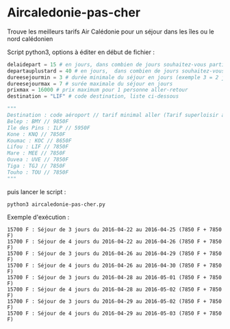 # Aircaledonie-pas-cher
Trouve les meilleurs tarifs Air Calédonie pour un séjour dans les îles ou le nord calédonien

Script python3, options à éditer en début de fichier :

```python
delaidepart = 15 # en jours, dans combien de jours souhaitez-vous partir au plus tôt
departauplustard = 40 # en jours,  dans combien de jours souhaitez-vous partir au plus tard
dureesejourmin = 3 # durée minimale du séjour en jours (exemple 3 = 2 jours, 2 nuits)
dureesejourmax = 7 # surée maximale du séjour en jours
prixmax = 16000 # prix maximum pour 1 personne aller-retour
destination = "LIF" # code destination, liste ci-dessous

"""
Destination : code aéroport // tarif minimal aller (Tarif superloisir avril 2016)
Belep : BMY // 9850F
Ile des Pins : ILP // 5950F
Kone : KNQ // 7850F
Koumac : KOC // 8650F
Lifou : LIF // 7850F
Mare : MEE // 7850F
Ouvea : UVE // 7850F
Tiga : TGJ // 7850F
Touho : TOU // 7850F
"""

```

puis lancer le script : 
```
python3 aircaledonie-pas-cher.py
```

Exemple d'exécution :
```
15700 F : Séjour de 3 jours du 2016-04-22 au 2016-04-25 (7850 F + 7850 F)
15700 F : Séjour de 4 jours du 2016-04-22 au 2016-04-26 (7850 F + 7850 F)
15700 F : Séjour de 3 jours du 2016-04-26 au 2016-04-29 (7850 F + 7850 F)
15700 F : Séjour de 4 jours du 2016-04-26 au 2016-04-30 (7850 F + 7850 F)
15700 F : Séjour de 3 jours du 2016-04-28 au 2016-05-01 (7850 F + 7850 F)
15700 F : Séjour de 4 jours du 2016-04-28 au 2016-05-02 (7850 F + 7850 F)
15700 F : Séjour de 3 jours du 2016-04-29 au 2016-05-02 (7850 F + 7850 F)
15700 F : Séjour de 4 jours du 2016-04-29 au 2016-05-03 (7850 F + 7850 F)

```
